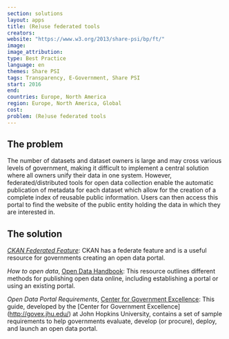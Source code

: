 ```yaml
---
section: solutions
layout: apps
title: (Re)use federated tools
creators: 
website: "https://www.w3.org/2013/share-psi/bp/ft/"
image: 
image_attribution:
type: Best Practice  
language: en
themes: Share PSI
tags: Transparency, E-Government, Share PSI
start: 2016
end: 
countries: Europe, North America
region: Europe, North America, Global
cost: 
problem: (Re)use federated tools
---
```


## The problem
The number of datasets and dataset owners is large and may cross various levels of government, making it difficult to implement a central solution where all owners unify their data in one system. However, federated/distributed tools for open data collection enable the automatic publication of metadata for each dataset which allow for the creation of a complete index of reusable public information. Users can then access this portal to find the website of the public entity holding the data in which they are interested in.

## The solution
[_CKAN Federated Feature_](http://ckan.org/features/#federate): CKAN has a federate feature and is a useful resource for governments creating an open data portal.

_How to open data_, [Open Data Handbook](http://opendatahandbook.org/guide/en/how-to-open-up-data/): This resource outlines different methods for publishing open data online, including establishing a portal or using an existing portal.

_Open Data Portal Requirements_, [Center for Government Excellence](http://govex.jhu.edu/open-data-portal-requirements/): This guide, developed by the [Center for Government Excellence] (http://govex.jhu.edu/) at John Hopkins University, contains a set of sample requirements to help governments evaluate, develop (or procure), deploy, and launch an open data portal.
